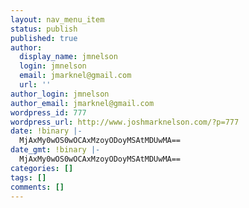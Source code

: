 ```yaml
---
layout: nav_menu_item
status: publish
published: true
author:
  display_name: jmnelson
  login: jmnelson
  email: jmarknel@gmail.com
  url: ''
author_login: jmnelson
author_email: jmarknel@gmail.com
wordpress_id: 777
wordpress_url: http://www.joshmarknelson.com/?p=777
date: !binary |-
  MjAxMy0wOS0wOCAxMzoyODoyMSAtMDUwMA==
date_gmt: !binary |-
  MjAxMy0wOS0wOCAxMzoyODoyMSAtMDUwMA==
categories: []
tags: []
comments: []
---
```



